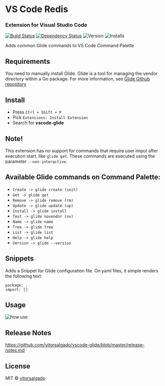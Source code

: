 # VS Code Redis
### Extension for Visual Studio Code 
[![Build Status](https://travis-ci.org/vitorsalgado/vscode-glide.svg?branch=master)](https://travis-ci.org/vitorsalgado/vscode-glide)
[![Dependency Status](https://david-dm.org/vitorsalgado/vscode-glide.svg)](https://david-dm.org/vitorsalgado/vscode-glide)
![Version](https://vsmarketplacebadge.apphb.com/version/vitorsalgado.vscode-glide.svg "Marketplace")
![Installs](https://vsmarketplacebadge.apphb.com/installs/vitorsalgado.vscode-glide.svg "Installs")

Adds common Glide commands to VS Code Command Palette

## Requirements
You need to manually install Glide. 
Glide is a tool for managing the vendor directory within a Go package. 
For more information, see [Glide Github repository](https://github.com/Masterminds/glide)

## Install
* Press `Ctrl + Shift + P`
* Pick  `Extensions: Install Extension`
* Search for **vscode-glide**

## Note!
This extension has no support for commands that require user imput after execution start, like `glide get`. 
These commands are executed using the parameter `--non-interactive`. 

## Available Glide commands on Command Palette:
* `Create -> glide create (init)`
* `Get -> glide get`
* `Remove -> glide remove (rm)`
* `Update -> glide update (up)`
* `Install -> glide install`
* `Test -> glide novendor (nv)`
* `Name -> glide name`
* `Tree -> glide tree`
* `List -> glide list`
* `Help -> glide help`
* `Version -> glide --version`

## Snippets
Adds a Snippet for Glide configuration file. On yaml files, it simple renders the following text:
```
package: .
import: []
```

## Usage
![how use](https://github.com/vitorsalgado/vscode-glide/raw/master/how-to.gif)

## Release Notes
https://github.com/vitorsalgado/vscode-glide/blob/master/release-notes.md


## License
MIT © [vitorsalgado](https://github.com/vitorsalgado)
